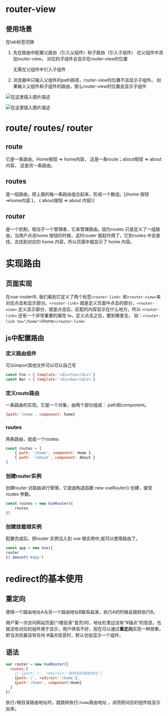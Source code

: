 # router-view

## 使用场景

在tab标签切换

1. 先在路由中配置父路由（引入父组件）和子路由（引入子组件）
   在父组件中添加router-view。
   对应的子组件会显示在router-view的位置

   无需在父组件中引入子组件

2. 浏览器中只输入父组件的path路径，router-view的位置不会显示子组件。
   如果输入父组件和子组件的路由，那么router-view的位置会显示子组件

![在这里插入图片描述](https://img-blog.csdnimg.cn/20200831000046347.png?x-oss-process=image/watermark,type_ZmFuZ3poZW5naGVpdGk,shadow_10,text_aHR0cHM6Ly9ibG9nLmNzZG4ubmV0L3FxXzQyNTg4MDI4,size_16,color_FFFFFF,t_70#pic_center)

![在这里插入图片描述](https://img-blog.csdnimg.cn/20200831000204424.png?x-oss-process=image/watermark,type_ZmFuZ3poZW5naGVpdGk,shadow_10,text_aHR0cHM6Ly9ibG9nLmNzZG4ubmV0L3FxXzQyNTg4MDI4,size_16,color_FFFFFF,t_70#pic_center)

# route/ routes/ router

## route

它是一条路由，Home按钮 => home内容， 这是一条route；about按钮 => about 内容， 这是另一条路由。

## routes 

是一组路由，把上面的每一条路由组合起来，形成一个数组。[{home 按钮 =>home内容 }， { about按钮 => about 内容}]

##  router 

是一个机制，相当于一个管理者，它来管理路由。因为routes 只是定义了一组路由，当用户点击home 按钮的时候，这时router 就起作用了，它到routes 中去查找，去找到对应的 home 内容，所以页面中就显示了 home 内容。

# 实现路由

## 页面实现

在vue-router中, 我们看到它定义了两个标签`<router-link> `和`<router-view>`来对应点击和显示部分。`<router-link>` 就是定义页面中点击的部分，`<router-view>` 定义显示部分，就是点击后，区配的内容显示在什么地方。所以 `<router-link>` 还有一个非常重要的属性 to，定义点击之后，要到哪里去， 如：`<router-link to="/home">`Home`</router-link>`

## js中配置路由

### 定义路由组件

可以import其他文件可以可以自己写

```js
const Foo = { template:`<div>foo</div>`}
const Bar = { template:`<div>bar</div>`}
```

### 定义route路由

一条路由的实现。它是一个对象，由两个部分组成： path和component。

```js
{path:'/home', component: home}
```

### routes

两条路由，组成一个routes:

```js
const routes = [
    { path: '/home', component: Home },
    { path: '/about', component: About }
]
```

### 创建router实例

创建router 对路由进行管理，它是由构造函数 new vueRouter() 创建，接受routes 参数。

```js
const routes = new VueRouter({
    routes
})
```

### 创建挂载根实例

配置完成后，把router 实例注入到 vue 根实例中,就可以使用路由了。

```js
const app = new Vue({
router
}).$mount('#app')
```

# redirect的基本使用

## 重定向

使得一个路由地址A与另一个路由地址B联系起来，执行A的时候会跳转执行B。

用户第一次访问网站页面("/根目录"首页)时，地址栏里边没有“#锚点”的信息，也就没有对应的组件用于显示，用户体验不好，现在可以通过**重定向**实现一种效果，即当浏览器没有任何 #锚点信息时，默认也给显示一个组件。

## 语法

```js
var router = new VueRouter({
  routes:[
    // {path:'/', redirect:'跳转到的路由地址'}
    {path:'/', redirect:'/home'},
    {path:'/home', component:Home}
  ]
})
```

执行`/`根目录路由地址时，就跳转执行`/home`路由地址 ，进而把对应的组件给显示出来。

